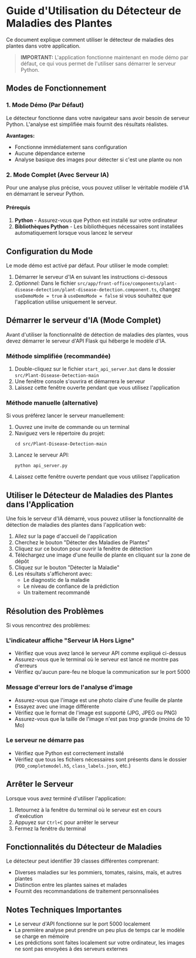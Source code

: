 # Guide d'Utilisation du Détecteur de Maladies des Plantes

Ce document explique comment utiliser le détecteur de maladies des plantes dans votre application.

> **IMPORTANT:** L'application fonctionne maintenant en mode démo par défaut, ce qui vous permet de l'utiliser sans démarrer le serveur Python.

## Modes de Fonctionnement

### 1. Mode Démo (Par Défaut)

Le détecteur fonctionne dans votre navigateur sans avoir besoin de serveur Python. L'analyse est simplifiée mais fournit des résultats réalistes.

**Avantages:**
- Fonctionne immédiatement sans configuration
- Aucune dépendance externe
- Analyse basique des images pour détecter si c'est une plante ou non

### 2. Mode Complet (Avec Serveur IA)

Pour une analyse plus précise, vous pouvez utiliser le véritable modèle d'IA en démarrant le serveur Python.

#### Prérequis
1. **Python** - Assurez-vous que Python est installé sur votre ordinateur
2. **Bibliothèques Python** - Les bibliothèques nécessaires sont installées automatiquement lorsque vous lancez le serveur

## Configuration du Mode

Le mode démo est activé par défaut. Pour utiliser le mode complet:

1. Démarrer le serveur d'IA en suivant les instructions ci-dessous
2. *Optionnel:* Dans le fichier `src/app/front-office/components/plant-disease-detection/plant-disease-detection.component.ts`, changez `useDemoMode = true` à `useDemoMode = false` si vous souhaitez que l'application utilise uniquement le serveur.

## Démarrer le serveur d'IA (Mode Complet)

Avant d'utiliser la fonctionnalité de détection de maladies des plantes, vous devez démarrer le serveur d'API Flask qui héberge le modèle d'IA.

### Méthode simplifiée (recommandée)

1. Double-cliquez sur le fichier `start_api_server.bat` dans le dossier `src/Plant-Disease-Detection-main`
2. Une fenêtre console s'ouvrira et démarrera le serveur
3. Laissez cette fenêtre ouverte pendant que vous utilisez l'application

### Méthode manuelle (alternative)

Si vous préférez lancer le serveur manuellement:

1. Ouvrez une invite de commande ou un terminal
2. Naviguez vers le répertoire du projet:
   ```
   cd src/Plant-Disease-Detection-main
   ```
3. Lancez le serveur API:
   ```
   python api_server.py
   ```
4. Laissez cette fenêtre ouverte pendant que vous utilisez l'application

## Utiliser le Détecteur de Maladies des Plantes dans l'Application

Une fois le serveur d'IA démarré, vous pouvez utiliser la fonctionnalité de détection de maladies des plantes dans l'application web:

1. Allez sur la page d'accueil de l'application
2. Cherchez le bouton "Détecter des Maladies de Plantes"
3. Cliquez sur ce bouton pour ouvrir la fenêtre de détection
4. Téléchargez une image d'une feuille de plante en cliquant sur la zone de dépôt
5. Cliquez sur le bouton "Détecter la Maladie"
6. Les résultats s'afficheront avec:
   - Le diagnostic de la maladie
   - Le niveau de confiance de la prédiction
   - Un traitement recommandé

## Résolution des Problèmes

Si vous rencontrez des problèmes:

### L'indicateur affiche "Serveur IA Hors Ligne"

- Vérifiez que vous avez lancé le serveur API comme expliqué ci-dessus
- Assurez-vous que le terminal où le serveur est lancé ne montre pas d'erreurs
- Vérifiez qu'aucun pare-feu ne bloque la communication sur le port 5000

### Message d'erreur lors de l'analyse d'image

- Assurez-vous que l'image est une photo claire d'une feuille de plante
- Essayez avec une image différente
- Vérifiez que le format de l'image est supporté (JPG, JPEG ou PNG)
- Assurez-vous que la taille de l'image n'est pas trop grande (moins de 10 Mo)

### Le serveur ne démarre pas

- Vérifiez que Python est correctement installé
- Vérifiez que tous les fichiers nécessaires sont présents dans le dossier (`PDD_completemodel.h5`, `class_labels.json`, etc.)

## Arrêter le Serveur

Lorsque vous avez terminé d'utiliser l'application:

1. Retournez à la fenêtre du terminal où le serveur est en cours d'exécution
2. Appuyez sur `Ctrl+C` pour arrêter le serveur
3. Fermez la fenêtre du terminal

## Fonctionnalités du Détecteur de Maladies

Le détecteur peut identifier 39 classes différentes comprenant:
- Diverses maladies sur les pommiers, tomates, raisins, maïs, et autres plantes
- Distinction entre les plantes saines et malades
- Fournit des recommandations de traitement personnalisées

## Notes Techniques Importantes

- Le serveur d'API fonctionne sur le port 5000 localement
- La première analyse peut prendre un peu plus de temps car le modèle se charge en mémoire
- Les prédictions sont faites localement sur votre ordinateur, les images ne sont pas envoyées à des serveurs externes
